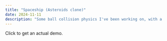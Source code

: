 ```yaml
---
title: "Spaceship (Asteroids clone)"
date: 2024-11-11
description: "Some ball collision physics I've been working on, with a twist."
---
```

Click to get an actual demo.
